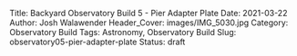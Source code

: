 Title: Backyard Observatory Build 5 - Pier Adapter Plate
Date: 2021-03-22
Author: Josh Walawender
Header_Cover: images/IMG_5030.jpg
Category: Observatory Build
Tags: Astronomy, Observatory Build
Slug: observatory05-pier-adapter-plate
Status: draft

